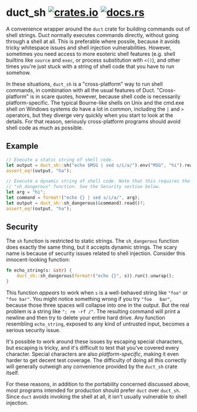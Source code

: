 # duct_sh [![crates.io](https://img.shields.io/crates/v/duct_sh.svg)](https://crates.io/crates/duct_sh) [![docs.rs](https://docs.rs/duct_sh/badge.svg)](https://docs.rs/duct_sh)

A convenience wrapper around the `duct` crate for building commands out of
shell strings. Duct normally executes commands directly, without going
through a shell at all. This is preferable where possile, because it avoids
tricky whitespace issues and shell injection vulnerabilities. However,
sometimes you need access to more esoteric shell features (e.g. shell
builtins like `source` and `exec`, or process substitution with `<()`), and
other times you're just stuck with a string of shell code that you have to
run somehow.

In these situations, `duct_sh` is a "cross-platform" way to run shell
commands, in combination with all the usual features of Duct.
"Cross-platform" is in scare quotes, however, because shell code is
necessarily platform-specific. The typical Bourne-like shells on Unix and
the cmd.exe shell on Windows systems do have a lot in common, including the
`|` and `>` operators, but they diverge very quickly when you start to look
at the details. For that reason, seriously cross-platform programs should
avoid shell code as much as possible.

## Example

```rust
// Execute a static string of shell code.
let output = duct_sh::sh("echo $MSG | sed s/i/a/").env("MSG", "hi").read()?;
assert_eq!(output, "ha");

// Execute a dynamic string of shell code. Note that this requires the
// "sh_dangerous" function. See the Security section below.
let arg = "hi";
let command = format!("echo {} | sed s/i/a/", arg);
let output = duct_sh::sh_dangerous(&command).read()?;
assert_eq!(output, "ha");
```

## Security

The `sh` function is restricted to static strings. The `sh_dangerous`
function does exactly the same thing, but it accepts dynamic strings. The
scary name is because of security issues related to shell injection.
Consider this innocent-looking function:

```rust
fn echo_string(s: &str) {
    duct_sh::sh_dangerous(format!("echo {}", s)).run().unwrap();
}
```

This function _appears_ to work when `s` is a well-behaved string like
`"foo"` or `"foo bar"`. You might notice something wrong if you try
`"foo   bar"`, because those three spaces will collapse into one in the
output. But the real problem is a string like `"; rm -rf /"`. The resulting
command will print a newline and then try to delete your entire hard drive.
Any function resembling `echo_string`, exposed to any kind of untrusted
input, becomes a serious security issue.

It's possible to work around these issues by escaping special characters,
but escaping is tricky, and it's difficult to test that you've covered
every character. Special characters are also _platform-specific_, making it
even harder to get decent test coverage. The difficulty of doing all this
correctly will generally outweigh any convenience provided by the `duct_sh`
crate itself.

For these reasons, in addition to the portability concerned discussed
above, most programs intended for production should prefer `duct` over
`duct_sh`. Since `duct` avoids invoking the shell at all, it isn't usually
vulnerable to shell injection.

